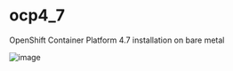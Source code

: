 # ocp4_7
OpenShift Container Platform 4.7 installation on bare metal


![image](https://user-images.githubusercontent.com/20621916/110800131-dbe7ea80-82b6-11eb-9529-f5fe780a4b97.png)
